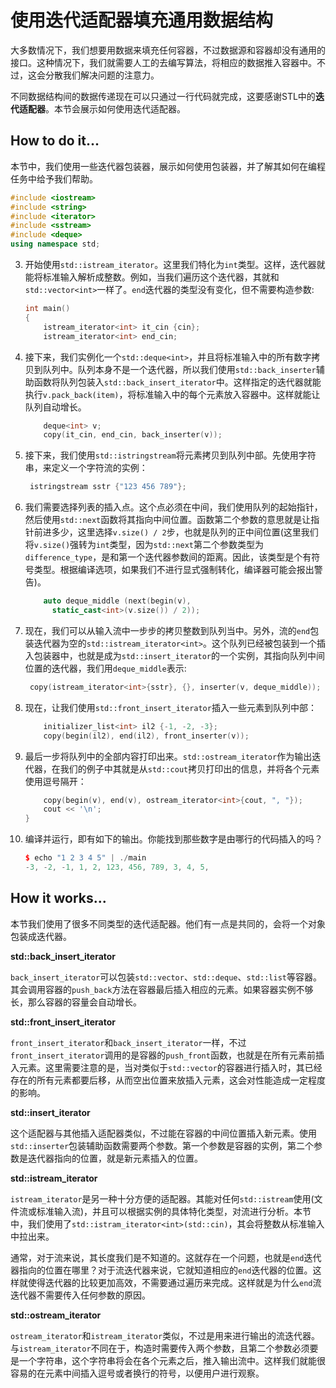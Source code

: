 # 使用迭代适配器填充通用数据结构

大多数情况下，我们想要用数据来填充任何容器，不过数据源和容器却没有通用的接口。这种情况下，我们就需要人工的去编写算法，将相应的数据推入容器中。不过，这会分散我们解决问题的注意力。

不同数据结构间的数据传递现在可以只通过一行代码就完成，这要感谢STL中的**迭代适配器**。本节会展示如何使用迭代适配器。

## How to do it...

本节中，我们使用一些迭代器包装器，展示如何使用包装器，并了解其如何在编程任务中给予我们帮助。

   ```c++
   #include <iostream>
   #include <string>
   #include <iterator>
   #include <sstream>
   #include <deque>
   using namespace std;
   ```

3. 开始使用`std::istream_iterator`。这里我们特化为`int`类型。这样，迭代器就能将标准输入解析成整数。例如，当我们遍历这个迭代器，其就和`std::vector<int>`一样了。`end`迭代器的类型没有变化，但不需要构造参数:

   ```c++ 
   int main()
   {
       istream_iterator<int> it_cin {cin};
       istream_iterator<int> end_cin;
   ```

4. 接下来，我们实例化一个`std::deque<int>`，并且将标准输入中的所有数字拷贝到队列中。队列本身不是一个迭代器，所以我们使用`std::back_inserter`辅助函数将队列包装入`std::back_insert_iterator`中。这样指定的迭代器就能执行`v.pack_back(item)`，将标准输入中的每个元素放入容器中。这样就能让队列自动增长。

   ```c++
       deque<int> v;
       copy(it_cin, end_cin, back_inserter(v));	
   ```

5. 接下来，我们使用`std::istringstream`将元素拷贝到队列中部。先使用字符串，来定义一个字符流的实例：

   ```c++
   	istringstream sstr {"123 456 789"};
   ```

6. 我们需要选择列表的插入点。这个点必须在中间，我们使用队列的起始指针，然后使用`std::next`函数将其指向中间位置。函数第二个参数的意思就是让指针前进多少，这里选择`v.size() / 2`步，也就是队列的正中间位置(这里我们将`v.size()`强转为`int`类型，因为`std::next`第二个参数类型为`difference_type`，是和第一个迭代器参数间的距离。因此，该类型是个有符号类型。根据编译选项，如果我们不进行显式强制转化，编译器可能会报出警告)。

   ```c++
       auto deque_middle (next(begin(v),
       	 static_cast<int>(v.size()) / 2));
   ```

7. 现在，我们可以从输入流中一步步的拷贝整数到队列当中。另外，流的`end`包装迭代器为空的` std::istream_iterator<int> `。这个队列已经被包装到一个插入包装器中，也就是成为`std::insert_iterator`的一个实例，其指向队列中间位置的迭代器，我们用`deque_middle`表示:

   ```c++
   	copy(istream_iterator<int>{sstr}, {}, inserter(v, deque_middle));
   ```

8. 现在，让我们使用`std::front_insert_iterator`插入一些元素到队列中部：

   ```c++
       initializer_list<int> il2 {-1, -2, -3};
       copy(begin(il2), end(il2), front_inserter(v));
   ```

9. 最后一步将队列中的全部内容打印出来。`std::ostream_iterator`作为输出迭代器，在我们的例子中其就是从`std::cout`拷贝打印出的信息，并将各个元素使用逗号隔开：

   ```c++
       copy(begin(v), end(v), ostream_iterator<int>{cout, ", "});
       cout << '\n';
   }
   ```

10. 编译并运行，即有如下的输出。你能找到那些数字是由哪行的代码插入的吗？

    ```c++
    $ echo "1 2 3 4 5" | ./main
    -3, -2, -1, 1, 2, 123, 456, 789, 3, 4, 5,
    ```

## How it works...

本节我们使用了很多不同类型的迭代适配器。他们有一点是共同的，会将一个对象包装成迭代器。

**std::back_insert_iterator**

`back_insert_iterator`可以包装`std::vector`、`std::deque`、`std::list`等容器。其会调用容器的`push_back`方法在容器最后插入相应的元素。如果容器实例不够长，那么容器的容量会自动增长。

**std::front_insert_iterator**

`front_insert_iterator`和`back_insert_iterator`一样，不过`front_insert_iterator`调用的是容器的`push_front`函数，也就是在所有元素前插入元素。这里需要注意的是，当对类似于`std::vector`的容器进行插入时，其已经存在的所有元素都要后移，从而空出位置来放插入元素，这会对性能造成一定程度的影响。

**std::insert_iterator**

这个适配器与其他插入适配器类似，不过能在容器的中间位置插入新元素。使用`std::inserter`包装辅助函数需要两个参数。第一个参数是容器的实例，第二个参数是迭代器指向的位置，就是新元素插入的位置。

**std::istream_iterator**

`istream_iterator`是另一种十分方便的适配器。其能对任何`std::istream`使用(文件流或标准输入流)，并且可以根据实例的具体特化类型，对流进行分析。本节中，我们使用了`std::istram_iterator<int>(std::cin)`，其会将整数从标准输入中拉出来。

通常，对于流来说，其长度我们是不知道的。这就存在一个问题，也就是`end`迭代器指向的位置在哪里？对于流迭代器来说，它就知道相应的`end`迭代器的位置。这样就使得迭代器的比较更加高效，不需要通过遍历来完成。这样就是为什么`end`流迭代器不需要传入任何参数的原因。

**std::ostream_iterator**

`ostream_iterator`和`istream_iterator`类似，不过是用来进行输出的流迭代器。与`istream_iterator`不同在于，构造时需要传入两个参数，且第二个参数必须要是一个字符串，这个字符串将会在各个元素之后，推入输出流中。这样我们就能很容易的在元素中间插入逗号或者换行的符号，以便用户进行观察。